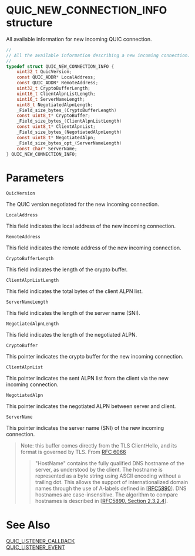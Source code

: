 QUIC_NEW_CONNECTION_INFO structure
======

All available information for new incoming QUIC connection.

```C
//
// All the available information describing a new incoming connection.
//
typedef struct QUIC_NEW_CONNECTION_INFO {
    uint32_t QuicVersion;
    const QUIC_ADDR* LocalAddress;
    const QUIC_ADDR* RemoteAddress;
    uint32_t CryptoBufferLength;
    uint16_t ClientAlpnListLength;
    uint16_t ServerNameLength;
    uint8_t NegotiatedAlpnLength;
    _Field_size_bytes_(CryptoBufferLength)
    const uint8_t* CryptoBuffer;
    _Field_size_bytes_(ClientAlpnListLength)
    const uint8_t* ClientAlpnList;
    _Field_size_bytes_(NegotiatedAlpnLength)
    const uint8_t* NegotiatedAlpn;
    _Field_size_bytes_opt_(ServerNameLength)
    const char* ServerName;
} QUIC_NEW_CONNECTION_INFO;
```

# Parameters

`QuicVersion`

The QUIC version negotiated for the new incoming connection.

`LocalAddress`

This field indicates the local address of the new incoming connection.

`RemoteAddress`

This field indicates the remote address of the new incoming connection.

`CryptoBufferLength`

This field indicates the length of the crypto buffer.

`ClientAlpnListLength`

This field indicates the total bytes of the client ALPN list.

`ServerNameLength`

This field indicates the length of the server name (SNI).

`NegotiatedAlpnLength`

This field indicates the length of the negotiated ALPN.

`CryptoBuffer`

This pointer indicates the crypto buffer for the new incoming connection.

`ClientAlpnList`

This pointer indicates the sent ALPN list from the client via the new incoming connection.

`NegotiatedAlpn`

This pointer indicates the negotiated ALPN between server and client.

`ServerName`

This pointer indicates the server name (SNI) of the new incoming connection.

> Note: this buffer comes directly from the TLS ClientHello, and its format is governed by TLS.
> From [RFC 6066](https://www.rfc-editor.org/rfc/rfc6066#section-3)
> > "HostName" contains the fully qualified DNS hostname of the server, as understood by the client.  The hostname is represented as a byte
> > string using ASCII encoding without a trailing dot.  This allows the support of internationalized domain names through the use of A-labels
> > defined in [[RFC5890](https://www.rfc-editor.org/rfc/rfc5890)].  DNS hostnames are case-insensitive.  The
> > algorithm to compare hostnames is described in [[RFC5890, Section 2.3.2.4](https://www.rfc-editor.org/rfc/rfc5890#section-2.3.2.4)].

# See Also

[QUIC_LISTENER_CALLBACK](QUIC_LISTENER_CALLBACK.md)<br>
[QUIC_LISTENER_EVENT](QUIC_LISTENER_EVENT.md)<br>

